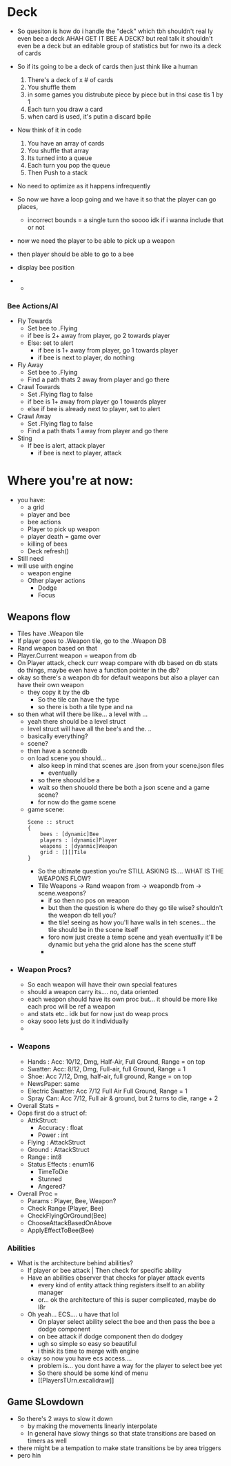 # Deck
* So quesiton is how do i handle the "deck" which tbh shouldn't real ly even bee a deck AHAH GET IT BEE A DECK? but real talk it shouldn't even be a deck but an editable group of statistics but for nwo its a deck of cards
* So if its going to be a deck of cards then just think like a human
	1. There's a deck of x # of cards
	2. You shuffle them
	3. in some games you distrubute piece by piece but in thsi case tis 1 by 1
	4. Each turn you draw a card
	5. when card is used, it's putin a discard bpile
* Now think of it in code
	1. You have an array of cards
	2. You shuffle that array
	3. Its turned into a queue
	4. Each turn you pop the queue
	5. Then Push to a stack
* No need to optimize as it happens infrequently

* So now we have a loop going and we have it so that the player can go places,
	* incorrect bounds = a single turn tho soooo idk if i wanna include that or not
* now we need the player to be able to pick up a weapon
* then player should be able to go to a bee
* display bee position
* *

### Bee Actions/AI
* Fly Towards
	* Set bee to .Flying
	* if bee is 2+ away from player, go 2 towards player
	* Else: set to alert
		* if bee is 1+ away from player, go 1 towards player
		* if bee is next to player, do nothing
* Fly Away
	* Set bee to .Flying
	* Find a path thats 2 away from player and go there
* Crawl Towards
	* Set .Flying flag to false
	* if bee is 1+ away from player go 1 towards player
	* else if bee is already next to player, set to alert
* Crawl Away
	* Set .Flying flag to false
	* Find a path thats 1 away from player and go there
* Sting
	* If bee is alert, attack player
		* if bee is next to player, attack

# Where you're at now:
* you have:
	* a grid
	* player and bee
	* bee actions
	* Player to pick up weapon
	* player death = game over
	* killing of bees
	* Deck refresh()
* Still need
* will use with engine
	* weapon engine
	* Other player actions
		* Dodge
		* Focus

## Weapons flow
* Tiles have .Weapon tile
* If player goes to .Weapon tile, go to the .Weapon DB
* Rand weapon based on that
* Player.Current weapon = weapon from db
* On Player attack, check curr weap compare with db based on db stats do things, maybe even have a function pointer in the db?
* okay so there's a weapon db for default weapons but also a player can have their own weapon
	* they copy it by the db
		* So the tile can have the type
		* so there is both a tile type and na
* so then what will there be like... a level with ...
	* yeah there should be a level struct 
	* level struct will have all the bee's and the. ..
	* basically everything?
	* scene?
	* then have a scenedb
	* on load scene you should...
		* also keep in mind that scenes are .json from your scene.json files
			* eventually
		* so there shoould be a
		* wait so then shouold there be both a json scene and a game scene?
		* for now do the game scene
	* game scene:
	  ``` Odin
	  Scene :: struct
	  {
		  bees : [dynamic]Bee 
		  players : [dynamic]Player
		  weapons : [dyanmic]Weapon
		  grid : [][]Tile
	  }
	  ```
		* So the ultimate question you're STILL ASKING IS.... WHAT IS THE WEAPONS FLOW?
		* Tile Weapons -> Rand weapon from -> weapondb from -> scene.weapons? 
			* if so then no pos on weapon
			*  but then the question is where do they go tile wise? shouldn't the weapon db tell you?
			* the tile! seeing as how you'll have walls in teh scenes... the tile should be in the scene itself
			* foro now just create a temp scene and yeah eventually it'll be dynamic but yeha the grid alone has the scene stuff
			* 
* ### Weapon Procs?
	* So each weapon will have their own special features
	* should a weapon carry its.... no, data oriented
	* each weapon should have its own proc but... it should be more like each proc will be ref a weapon
	* and stats etc.. idk but for now just do weap procs
	* okay sooo lets just do it individually
	* 
* ### Weapons
	* Hands : Acc: 10/12, Dmg, Half-Air, Full Ground, Range = on top
	* Swatter: Acc: 8/12, Dmg, Full-air, full Ground, Range = 1
	* Shoe: Acc 7/12, Dmg, half-air, full ground, Range = on top
	* NewsPaper: same
	* Electric Swatter: Acc 7/12 Full Air Full Ground, Range = 1
	* Spray Can: Acc 7/12, Full air & ground, but 2 turns to die, range + 2
* Overall Stats =
* Oops first do a struct of:
	* AttkStruct:
		* Accuracy : float
		* Power : int
	* Flying : AttackStruct
	* Ground : AttackStruct
	* Range : int8
	* Status Effects : enum16
		* TimeToDie
		* Stunned
		* Angered?
* Overall Proc = 
	* Params : Player, Bee, Weapon?
	* Check Range (Player, Bee)
	* CheckFlyingOrGround(Bee)
	* ChooseAttackBasedOnAbove
	* ApplyEffectToBee(Bee)

### Abilities
* What is the architecture behind abilities?
	* If player or bee attack | Then check for specific ability
	* Have an abilities observer that checks for player attack events
		* every kind of entity attack thing registers itself to an ability manager
		* or... ok the architecture of this is super complicated, maybe do l8r
	* Oh yeah... ECS.... u have that lol
		* On player select ability select the bee and then pass the bee a dodge component
		* on bee attack if dodge component then do dodgey 
		* ugh so simple so easy so beautiful
		* i think its time to merge with engine
	* okay so now you have ecs access....
		* problem is... you dont have a way for the player to select bee yet
		* So there should be some kind of menu
		* [[PlayersTUrn.excalidraw]]

## Game SLowdown
* So there's 2 ways to slow it down
	* by making the movements linearly interpolate
	* In general have slowy things so that state transitions are based on timers as well
* there might be a tempation to make state transitions be by area triggers
* pero hin